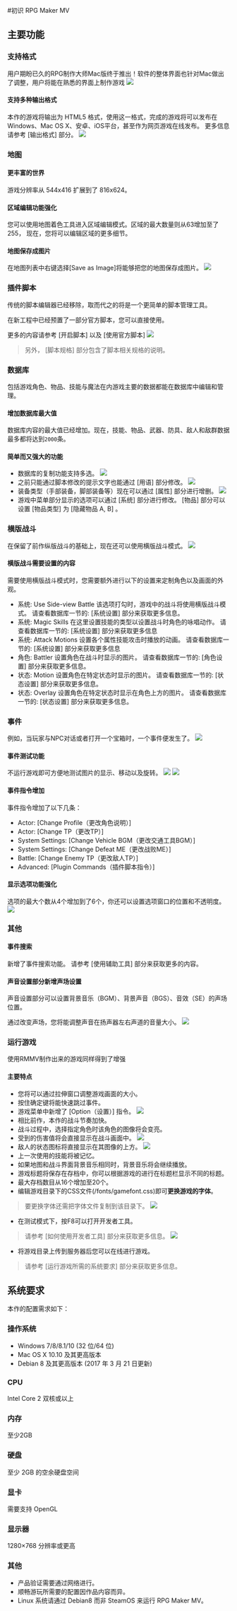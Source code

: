 #初识 RPG Maker MV

## 主要功能

### 支持格式
用户期盼已久的RPG制作大师Mac版终于推出！软件的整体界面也针对Mac做出了调整，用户将能在熟悉的界面上制作游戏
![](../inc/img/01_01_01_01_img01.png)
#### 支持多种输出格式
本作的游戏将输出为 HTML5 格式，使用这一格式，完成的游戏将可以发布在 Windows、Mac OS X、安卓、iOS平台，甚至作为网页游戏在线发布。
更多信息请参考 [输出格式] 部分。
![](../inc/img/01_11_04_img01.png)

### 地图
#### 更丰富的世界
游戏分辨率从 544x416 扩展到了 816x624。
#### 区域编辑功能强化
您可以使用地图着色工具进入区域编辑模式。区域的最大数量则从63增加至了255，
现在，您将可以编辑区域的更多细节。
#### 地图保存成图片
在地图列表中右键选择[Save as Image]将能够把您的地图保存成图片。
![](../inc/img/01_01_01_02_img04.png)

### 插件脚本
传统的脚本编辑器已经移除，取而代之的将是一个更简单的脚本管理工具。

在新工程中已经预置了一部分官方脚本，您可以直接使用。

更多的内容请参考 [开启脚本] 以及 [使用官方脚本] 
![](../inc/img/01_01_01_03_img01.png)

> 另外， [脚本规格] 部分包含了脚本相关规格的说明。

### 数据库
包括游戏角色、物品、技能与魔法在内游戏主要的数据都能在数据库中编辑和管理。
#### 增加数据库最大值
数据库内容的最大值已经增加。现在，技能、物品、武器、防具、敌人和敌群数据最多都将达到``2000``条。
#### 简单而又强大的功能
+ 数据库的复制功能支持多选。
![](../inc/img/01_01_01_04_img01.png)
+ 之前只能通过脚本修改的提示文字也能通过 [用语] 部分修改。
![](../inc/img/01_01_01_04_img02.png)
+ 装备类型（手部装备，脚部装备等）现在可以通过 [属性] 部分进行增删。
![](../inc/img/01_01_01_04_img03.png)
+ 游戏中菜单部分显示的选项可以通过 [系统] 部分进行修改。
[物品] 部分可以设置 [物品类型] 为 [隐藏物品 A, B] 。

### 横版战斗
在保留了前作纵版战斗的基础上，现在还可以使用横版战斗模式。
![](../inc/img/01_01_01_05_img01.png)
#### 横版战斗需要设置的内容
需要使用横版战斗模式时，您需要额外进行以下的设置来定制角色以及画面的外观。

+ 系统: Use Side-view Battle
该选项打勾时，游戏中的战斗将使用横版战斗模式。
请查看数据库一节的: [系统设置] 部分来获取更多信息。
+ 系统: Magic Skills
在这里设置技能的类型以设置战斗时角色的咏唱动作。
请查看数据库一节的: [系统设置] 部分来获取更多信息
+ 系统: Attack Motions
设置各个属性技能攻击时播放的动画。
请查看数据库一节的: [系统设置] 部分来获取更多信息
+ 角色: Battler
设置角色在战斗时显示的图片。
请查看数据库一节的: [角色设置] 部分来获取更多信息。
+ 状态: Motion
设置角色在特定状态时显示的图片。
请查看数据库一节的: [状态设置] 部分来获取更多信息。
+ 状态: Overlay
设置角色在特定状态时显示在角色上方的图片。
请查看数据库一节的: [状态设置] 部分来获取更多信息。

### 事件
例如，当玩家与NPC对话或者打开一个宝箱时，一个事件便发生了。
![](../inc/img/01_01_01_06_img01.png)
#### 事件测试功能
不运行游戏即可方便地测试图片的显示、移动以及旋转。
![](../inc/img/01_01_01_06_img02.png)
![](../inc/img/01_01_01_06_img03.png)
#### 事件指令增加
事件指令增加了以下几条：
+ Actor: [Change Profile（更改角色说明）]
+ Actor: [Change TP（更改TP）]
+ System Settings: [Change Vehicle BGM（更改交通工具BGM）]
+ System Settings: [Change Defeat ME（更改战败ME）]
+ Battle: [Change Enemy TP（更改敌人TP）]
+ Advanced: [Plugin Commands（插件脚本指令）]
#### 显示选项功能强化
选项的最大个数从4个增加到了6个，你还可以设置选项窗口的位置和不透明度。
![](../inc/img/01_01_01_06_img04.png)

### 其他
#### 事件搜索
新增了事件搜索功能。 请参考 [使用辅助工具] 部分来获取更多的内容。
#### 声音设置部分新增声场设置
声音设置部分可以设置背景音乐（BGM）、背景声音（BGS）、音效（SE）的声场位置。

通过改变声场，您将能调整声音在扬声器左右声道的音量大小。
![](../inc/img/01_10_11_img01.png)

### 运行游戏
使用RMMV制作出来的游戏同样得到了增强
#### 主要特点
+ 您将可以通过拉伸窗口调整游戏画面的大小。
+ 按住确定键将能快速跳过事件。
+ 游戏菜单中新增了 [Option（设置）] 指令。
![](../inc/img/01_01_01_08_img01.png)
+ 相比前作，本作的战斗节奏加快。
+ 战斗过程中，选择指定角色时该角色的图像将会变亮。
+ 受到的伤害值将会直接显示在战斗画面中。
![](../inc/img/01_01_01_08_img02.png)
+ 敌人的状态图标将直接显示在其图像的上方。
![](../inc/img/01_01_01_08_img03.png)
+ 上一次使用的技能将被记忆。
+ 如果地图和战斗界面背景音乐相同时，背景音乐将会继续播放。
+ 游戏标题将保存在存档中，你可以根据游戏的进行在标题栏显示不同的标题。
+ 最大存档数目从16个增加至20个。
+ 编辑游戏目录下的CSS文件(/fonts/gamefont.css)即可**更换游戏的字体**。
> 要更换字体还需把字体文件复制到该目录下。
![](../inc/img/01_01_01_08_img04.png)
+ 在测试模式下，按F8可以打开开发者工具。
> 请参考 [如何使用开发者工具] 部分来获取更多信息。
![](../inc/img/01_01_01_08_img05.png)
+ 将游戏目录上传到服务器后您可以在线进行游戏。
> 请参考 [运行游戏所需的系统要求] 部分来获取更多信息。


## 系统要求
本作的配置需求如下：
### 操作系统
+ Windows 7/8/8.1/10 (32 位/64 位)
+ Mac OS X 10.10 及其更高版本
+ Debian 8 及其更高版本 (2017 年 3 月 21 日更新)
### CPU
Intel Core 2 双核或以上
### 内存
至少2GB
### 硬盘
至少 2GB 的空余硬盘空间
### 显卡
需要支持 OpenGL
### 显示器
1280×768 分辨率或更高
### 其他
+ 产品验证需要通过网络进行。
+ 顺畅游玩所需要的配置因作品内容而异。
+ Linux 系统请通过 Debian8 而非 SteamOS 来运行 RPG Maker MV。
	

